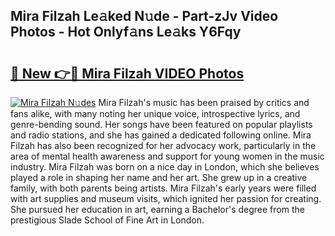 ## Mira Filzah Le𝚊ked N𝚞de - Part-zJv Video Photos - Hot Onlyf𝚊ns Le𝚊ks Y6Fqy

# <h2><a href="http://ab92523.deff.icu/?id=Mira+Filzah">🔗 New 👉🔴 Mira Filzah VIDEO Photos</a></h2>

[![Mira Filzah N𝚞des](https://i.imgur.com/rIISA9y.gif)](http://ab92523.deff.icu/?id=Mira+Filzah)
Mira Filzah's music has been praised by critics and fans alike, with many noting her unique voice, introspective lyrics, and genre-bending sound. Her songs have been featured on popular playlists and radio stations, and she has gained a dedicated following online. Mira Filzah has also been recognized for her advocacy work, particularly in the area of mental health awareness and support for young women in the music industry. Mira Filzah was born on a nice day in London, which she believes played a role in shaping her name and her art. She grew up in a creative family, with both parents being artists. Mira Filzah's early years were filled with art supplies and museum visits, which ignited her passion for creating. She pursued her education in art, earning a Bachelor's degree from the prestigious Slade School of Fine Art in London.
